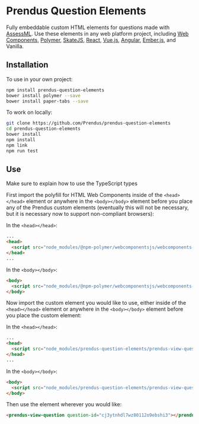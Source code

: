 # Prendus Question Elements

Fully embeddable custom HTML elements for questions made with [AssessML](https://github.com/Prendus/assessml). Use these elements in any web platform project, including [Web Components](https://www.webcomponents.org/), [Polymer](https://www.polymer-project.org/), [SkateJS](https://github.com/skatejs/skatejs), [React](https://facebook.github.io/react/), [Vue.js](https://vuejs.org/), [Angular](https://angular.io/), [Ember.js](https://www.emberjs.com/), and Vanilla.

## Installation

To use in your own project:

```bash
npm install prendus-question-elements
bower install polymer --save
bower install paper-tabs --save
```

To work on locally:

```bash
git clone https://github.com/Prendus/prendus-question-elements
cd prendus-question-elements
bower install
npm install
npm link
npm run test
```

## Use

Make sure to explain how to use the TypeScript types

First import the polyfill for HTML Web Components inside of the `<head></head>` element or anywhere in the `<body></body>` element before you place any of the Prendus custom elements (eventually this will not be necessary, but it is necessary now to support non-compliant browsers):

In the `<head></head>`:
```HTML
...
<head>
  <script src="node_modules/@npm-polymer/webcomponentsjs/webcomponents-lite.js"></script>
</head>
...
```

In the `<body></body>`:

```HTML
<body>
  <script src="node_modules/@npm-polymer/webcomponentsjs/webcomponents-lite.js"></script>
</body>
```

Now import the custom element you would like to use, either inside of the `<head></head>` element or anywhere in the `<body></body>` element before you place the custom element:

In the `<head></head>`:
```HTML
...
<head>
  <script src="node_modules/prendus-question-elements/prendus-view-question.html"></script>
</head>
...
```

In the `<body></body>`:

```HTML
<body>
  <script src="node_modules/prendus-question-elements/prendus-view-question.html"></script>
</body>
```

Then use the element wherever you would like:

```HTML
<prendus-view-question question-id="cj3ytnhdl7wz80112o9ebshi3"></prendus-view-question>
```
